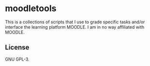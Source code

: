 # moodletools
This is a collections of scripts that I use to grade specific tasks and/or
interface the learning platform MOODLE. I am in no way affiliated with MOODLE.

## License
GNU GPL-3.
